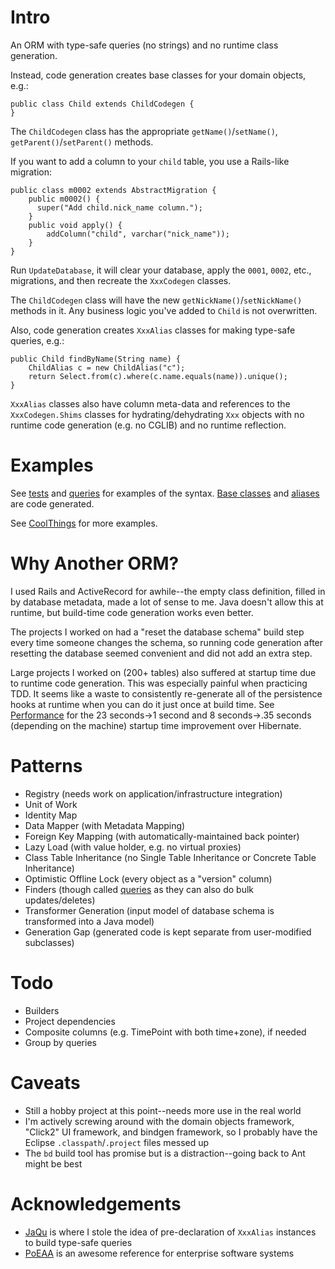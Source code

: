 
Intro
=====

An ORM with type-safe queries (no strings) and no runtime class generation.

Instead, code generation creates base classes for your domain objects, e.g.:

    public class Child extends ChildCodegen {
    }

The `ChildCodegen` class has the appropriate `getName()`/`setName()`, `getParent()`/`setParent()` methods.

If you want to add a column to your `child` table, you use a Rails-like migration:

    public class m0002 extends AbstractMigration {
        public m0002() {
          super("Add child.nick_name column.");
        }
        public void apply() {
            addColumn("child", varchar("nick_name"));
        }
    }

Run `UpdateDatabase`, it will clear your database, apply the `0001`, `0002`, etc., migrations, and then recreate the `XxxCodegen` classes.

The `ChildCodegen` class will have the new `getNickName()`/`setNickName()` methods in it. Any business logic you've added to `Child` is not overwritten.

Also, code generation creates `XxxAlias` classes for making type-safe queries, e.g.:

    public Child findByName(String name) {
        ChildAlias c = new ChildAlias("c");
        return Select.from(c).where(c.name.equals(name)).unique();
    }

`XxxAlias` classes also have column meta-data and references to the `XxxCodegen.Shims` classes for hydrating/dehydrating `Xxx` objects with no runtime code generation (e.g. no CGLIB) and no runtime reflection.

Examples
========

See [tests][1] and [queries][2] for examples of the syntax. [Base classes][3] and [aliases][4] are code generated.

See [CoolThings][7] for more examples.

[1]: master/Features/tests/features/domain/ChildTest.java
[2]: master/Features/src/main/features/domain/queries/ChildQueries.java
[3]: master/Features/src/codegen/features/domain/ChildCodegen.java
[4]: master/Features/src/codegen/features/domain/queries/ChildAlias.java
[7]: master/Documentation/CoolThings.md

Why Another ORM?
================

I used Rails and ActiveRecord for awhile--the empty class definition, filled in by database metadata, made a lot of sense to me. Java doesn't allow this at runtime, but build-time code generation works even better.

The projects I worked on had a "reset the database schema" build step every time someone changes the schema, so running code generation after resetting the database seemed convenient and did not add an extra step.

Large projects I worked on (200+ tables) also suffered at startup time due to runtime code generation. This was especially painful when practicing TDD. It seems like a waste to consistently re-generate all of the persistence hooks at runtime when you can do it just once at build time. See [Performance][8] for the 23 seconds->1 second and 8 seconds->.35 seconds (depending on the machine) startup time improvement over Hibernate.

[8]: master/Documentation/Performance.md

Patterns
========

* Registry (needs work on application/infrastructure integration)
* Unit of Work
* Identity Map
* Data Mapper (with Metadata Mapping)
* Foreign Key Mapping (with automatically-maintained back pointer)
* Lazy Load (with value holder, e.g. no virtual proxies)
* Class Table Inheritance (no Single Table Inheritance or Concrete Table Inheritance)
* Optimistic Offline Lock (every object as a "version" column)
* Finders (though called [queries][2] as they can also do bulk updates/deletes)
* Transformer Generation (input model of database schema is transformed into a Java model)
* Generation Gap (generated code is kept separate from user-modified subclasses)

Todo
====

* Builders
* Project dependencies
* Composite columns (e.g. TimePoint with both time+zone), if needed
* Group by queries

Caveats
=======

* Still a hobby project at this point--needs more use in the real world
* I'm actively screwing around with the domain objects framework, "Click2" UI framework, and bindgen framework, so I probably have the Eclipse `.classpath`/`.project` files messed up
* The `bd` build tool has promise but is a distraction--going back to Ant might be best

Acknowledgements
================

* [JaQu][5] is where I stole the idea of pre-declaration of `XxxAlias` instances to build type-safe queries
* [PoEAA][6] is an awesome reference for enterprise software systems

[5]: http://h2database.com/html/jaqu.html
[6]: http://martinfowler.com/books.html#eaa


